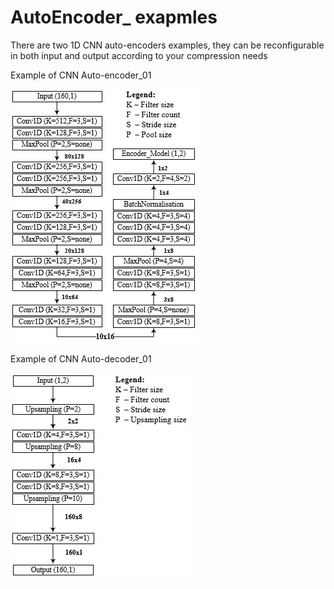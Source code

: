 # AutoEncoder_ exapmles
There are two 1D CNN auto-encoders examples, they can be reconfigurable in both input and output according to your compression needs  

Example of CNN Auto-encoder_01

![](images/6.jpg)

Example of CNN Auto-decoder_01

![](images/7.jpg)



